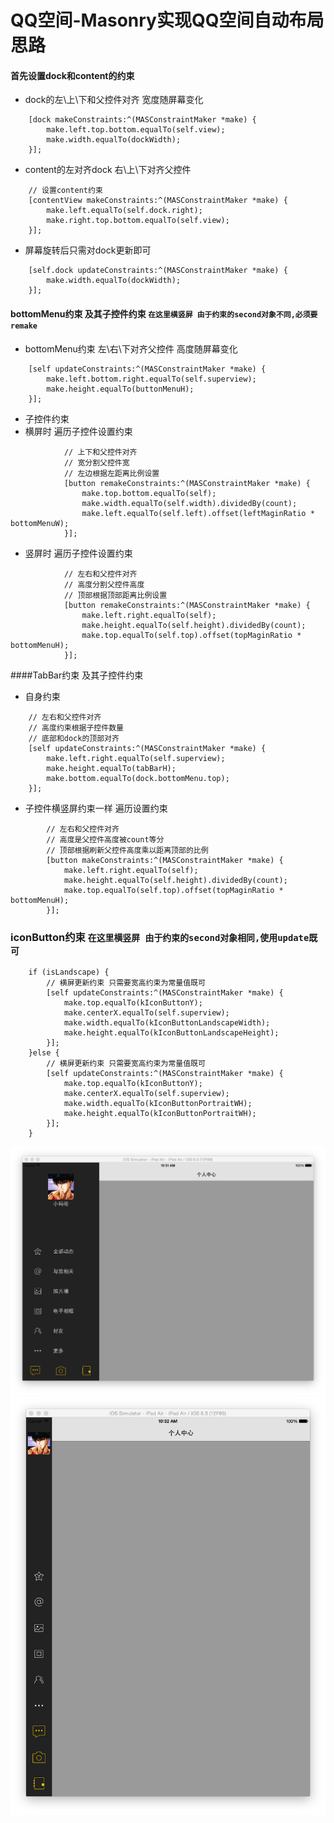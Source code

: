 # QQ空间-Masonry实现QQ空间自动布局思路
#### 首先设置dock和content的约束
* dock的左\上\下和父控件对齐 宽度随屏幕变化
```objc
    [dock makeConstraints:^(MASConstraintMaker *make) {
        make.left.top.bottom.equalTo(self.view);
        make.width.equalTo(dockWidth);
    }];
```
* content的左对齐dock 右\上\下对齐父控件
```objc
    // 设置content约束
    [contentView makeConstraints:^(MASConstraintMaker *make) {
        make.left.equalTo(self.dock.right);
        make.right.top.bottom.equalTo(self.view);
    }];
```
* 屏幕旋转后只需对dock更新即可
```objc
    [self.dock updateConstraints:^(MASConstraintMaker *make) {
        make.width.equalTo(dockWidth);
    }];
```
#### bottomMenu约束 及其子控件约束 `在这里横竖屏 由于约束的second对象不同,必须要remake`
* bottomMenu约束 左\右\下对齐父控件 高度随屏幕变化
```objc
    [self updateConstraints:^(MASConstraintMaker *make) {
        make.left.bottom.right.equalTo(self.superview);
        make.height.equalTo(buttonMenuH);
    }];
```
* 子控件约束
* 横屏时 遍历子控件设置约束
```objc
            // 上下和父控件对齐
            // 宽分割父控件宽
            // 左边根据左距离比例设置
            [button remakeConstraints:^(MASConstraintMaker *make) {
                make.top.bottom.equalTo(self);
                make.width.equalTo(self.width).dividedBy(count);
                make.left.equalTo(self.left).offset(leftMaginRatio * bottomMenuW);
            }];
```
* 竖屏时 遍历子控件设置约束
```objc
            // 左右和父控件对齐
            // 高度分割父控件高度
            // 顶部根据顶部距离比例设置
            [button remakeConstraints:^(MASConstraintMaker *make) {
                make.left.right.equalTo(self);
                make.height.equalTo(self.height).dividedBy(count);
                make.top.equalTo(self.top).offset(topMaginRatio * bottomMenuH);
            }];
```
####TabBar约束 及其子控件约束
* 自身约束
```objc
    // 左右和父控件对齐
    // 高度约束根据子控件数量
    // 底部和dock的顶部对齐
    [self updateConstraints:^(MASConstraintMaker *make) {
        make.left.right.equalTo(self.superview);
        make.height.equalTo(tabBarH);
        make.bottom.equalTo(dock.bottomMenu.top);
    }];
```
* 子控件横竖屏约束一样 遍历设置约束
```objc
        // 左右和父控件对齐
        // 高度是父控件高度被count等分
        // 顶部根据刷新父控件高度乘以距离顶部的比例
        [button makeConstraints:^(MASConstraintMaker *make) {
            make.left.right.equalTo(self);
            make.height.equalTo(self.height).dividedBy(count);
            make.top.equalTo(self.top).offset(topMaginRatio * bottomMenuH);
        }];
```

### iconButton约束  `在这里横竖屏 由于约束的second对象相同,使用update既可`
```objc
    if (isLandscape) {
        // 横屏更新约束 只需要宽高约束为常量值既可
        [self updateConstraints:^(MASConstraintMaker *make) {
            make.top.equalTo(kIconButtonY);
            make.centerX.equalTo(self.superview);
            make.width.equalTo(kIconButtonLandscapeWidth);
            make.height.equalTo(kIconButtonLandscapeHeight);
        }];
    }else {
        // 横屏更新约束 只需要宽高约束为常量值既可
        [self updateConstraints:^(MASConstraintMaker *make) {
            make.top.equalTo(kIconButtonY);
            make.centerX.equalTo(self.superview);
            make.width.equalTo(kIconButtonPortraitWH);
            make.height.equalTo(kIconButtonPortraitWH);
        }];
    }
```
![横屏图片](./Snip20150810_1.png)
![竖屏图片](./Snip20150810_2.png)
